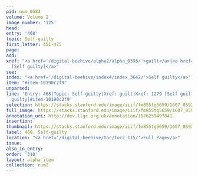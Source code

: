 ```yaml
---
pid: num_0583
volume: Volume 2
image_number: '125'
head:
entry: '468'
topic: Self-guilty
first_letter: 451-475
page:
add:
xref: "<a href='/digital-beehive/alpha2/alpha_0393/'>guilt</a>|<a href='/digital-beehive/num6/num_1776/'>1279
  [Self guilty]</a>"
see:
index: "<a href='/digital-beehive/index4/index_3642/'>Self guilty</a>"
item: "#item-10190c2f9"
unparsed:
line: 'Entry: 468|Topic: Self-guilty|Xref: guilt|Xref: 1279 [Self guilty]|Index: Self
  guilty|#item-10190c2f9'
selection: https://stacks.stanford.edu/image/iiif/fm855tg5659/1607_0592/361,3031,2992,877/full/0/default.jpg
full_image: https://stacks.stanford.edu/image/iiif/fm855tg5659/1607_0592/full/full/0/default.jpg
annotation_uri: http://dev.llgc.org.uk/annotation/1576259497841
insertion:
thumbnail: https://stacks.stanford.edu/image/iiif/fm855tg5659/1607_0592/361,3031,600,180/250,/0/default.jpg
label: 468. Self-guilty
location: "<a href='/digital-beehive/toc/toc2_115/'>Full Page</a>"
issue:
also_in_entry:
order: '310'
layout: alpha_item
collection: num2
---
```

